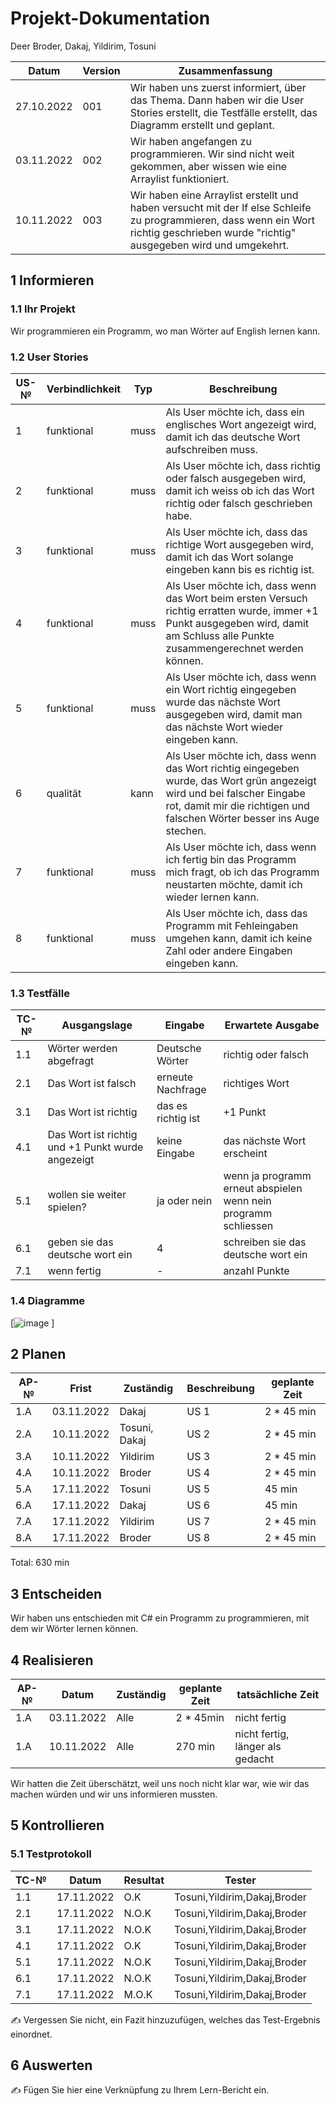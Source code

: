 # Projekt-Dokumentation



Deer Broder, Dakaj, Yildirim, Tosuni

 |Datum|  Version|  Zusammenfassung| 
 |---- | ---------------|---------------------------------- |
 |27.10.2022| 001| Wir haben uns zuerst informiert, über das Thema. Dann haben wir die User Stories erstellt, die Testfälle erstellt, das Diagramm erstellt und geplant.|
 |03.11.2022| 002| Wir haben angefangen zu programmieren. Wir sind nicht weit gekommen, aber wissen wie eine Arraylist funktioniert.|
|10.11.2022| 003| Wir haben eine Arraylist erstellt und haben versucht mit der If else Schleife zu programmieren, dass wenn ein Wort richtig geschrieben wurde "richtig" ausgegeben wird und umgekehrt.|

## 1 Informieren

### 1.1 Ihr Projekt

Wir programmieren ein Programm, wo man Wörter auf English lernen kann.

### 1.2 User Stories

| US-№ | Verbindlichkeit | Typ  | Beschreibung                       |
| ---- | --------------- | ---- | ---------------------------------- |
| 1    | funktional                |muss      | Als User möchte ich, dass ein englisches Wort angezeigt wird, damit ich das deutsche Wort aufschreiben muss. |
| 2  | funktional                |muss      | Als User möchte ich, dass richtig oder falsch ausgegeben wird, damit ich weiss ob ich das Wort richtig oder falsch geschrieben habe.                                   |
| 3 | funktional                |muss      | Als User möchte ich, dass das richtige Wort ausgegeben wird, damit ich das Wort solange eingeben kann bis es richtig ist.                                   |
| 4 | funktional              |muss      | Als User möchte ich, dass wenn das Wort beim ersten Versuch richtig erratten wurde, immer +1 Punkt ausgegeben wird, damit am Schluss alle Punkte zusammengerechnet werden können.                                   |
| 5 | funktional  |muss      | Als User möchte ich, dass wenn ein Wort richtig eingegeben wurde das nächste Wort ausgegeben wird, damit man das nächste Wort wieder eingeben kann.                      |
| 6 | qualität  |kann      |Als User möchte ich, dass wenn das Wort richtig eingegeben wurde, das Wort grün angezeigt wird und bei falscher Eingabe rot, damit mir die richtigen und falschen Wörter besser ins Auge stechen.               |
| 7 | funktional  |muss      | Als User möchte ich, dass wenn ich fertig bin das Programm mich fragt, ob ich das Programm neustarten möchte, damit ich wieder lernen kann.                    |
| 8 | funktional  |muss      | Als User möchte ich, dass das Programm mit Fehleingaben umgehen kann, damit ich keine Zahl oder andere Eingaben eingeben kann.          |


  




### 1.3 Testfälle

| TC-№ | Ausgangslage | Eingabe | Erwartete Ausgabe |
| ---- | ------------ | ------- | ----------------- |
| 1.1  | Wörter werden abgefragt             |Deutsche Wörter         |richtig oder falsch                   |
| 2.1  | Das Wort ist falsch            |erneute Nachfrage         |richtiges Wort                    |
| 3.1  | Das Wort ist richtig            |das es richtig ist        |+1 Punkt
| 4.1  | Das Wort ist richtig und +1 Punkt wurde angezeigt| keine Eingabe| das nächste Wort erscheint| 
| 5.1  | wollen sie weiter spielen?| ja oder nein| wenn ja programm erneut abspielen wenn nein programm schliessen|
| 6.1  | geben sie das deutsche wort ein |4| schreiben sie das deutsche wort ein|
| 7.1  | wenn fertig|-| anzahl Punkte|







### 1.4 Diagramme

[![image](https://user-images.githubusercontent.com/111045987/198239401-fb5a916e-fe66-418c-9a79-32fe8a83a5a5.png)
]

## 2 Planen

| AP-№ | Frist | Zuständig | Beschreibung | geplante Zeit |
| ---- | ----- | --------- | ------------ | ------------- |
| 1.A |  03.11.2022      |Dakaj          | US 1             | 2 *  45 min             |
| 2.A  | 10.11.2022      |Tosuni, Dakaj           | US 2             | 2 * 45 min               |
| 3.A  | 10.11.2022      |Yildirim         | US 3             | 2 * 45 min               |
| 4.A  | 10.11.2022      |Broder          | US 4           | 2 * 45 min               |
| 5.A  | 17.11.2022      |Tosuni          | US 5           | 45 min               |
| 6.A  | 17.11.2022      |Dakaj           | US 6           | 45 min               |
| 7.A  | 17.11.2022      |Yildirim           | US 7           | 2 * 45 min               |
| 8.A  | 17.11.2022      |Broder           | US 8           | 2 * 45 min               |
Total: 630 min


## 3 Entscheiden

Wir haben uns entschieden mit C# ein Programm zu programmieren, mit dem wir Wörter lernen können.

## 4 Realisieren

| AP-№ | Datum | Zuständig | geplante Zeit | tatsächliche Zeit |
| ---- | ----- | --------- | ------------- | ----------------- |
| 1.A  | 03.11.2022      |Alle           |  2 * 45min     |nicht fertig       |
| 1.A  | 10.11.2022     |Alle           |  270 min             | nicht fertig, länger als gedacht                  |

Wir hatten die Zeit überschätzt, weil uns noch nicht klar war, wie wir das machen würden und wir uns informieren mussten. 

## 5 Kontrollieren

### 5.1 Testprotokoll

| TC-№ | Datum | Resultat | Tester |
| ---- | ----- | -------- | ------ |
| 1.1  |17.11.2022|O.K|Tosuni,Yildirim,Dakaj,Broder|
| 2.1  |17.11.2022|N.O.K|Tosuni,Yildirim,Dakaj,Broder|
| 3.1  |17.11.2022|N.O.K|Tosuni,Yildirim,Dakaj,Broder|
| 4.1  |17.11.2022|O.K|Tosuni,Yildirim,Dakaj,Broder|
| 5.1  |17.11.2022|N.O.K|Tosuni,Yildirim,Dakaj,Broder|
| 6.1  |17.11.2022|N.O.K|Tosuni,Yildirim,Dakaj,Broder|
| 7.1  |17.11.2022|M.O.K|Tosuni,Yildirim,Dakaj,Broder|

✍️ Vergessen Sie nicht, ein Fazit hinzuzufügen, welches das Test-Ergebnis einordnet.



## 6 Auswerten

✍️ Fügen Sie hier eine Verknüpfung zu Ihrem Lern-Bericht ein.
